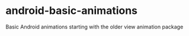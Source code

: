 android-basic-animations
========================

Basic Android animations starting with the older view animation package
